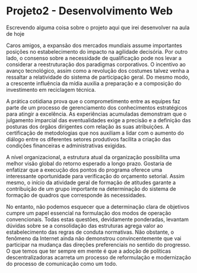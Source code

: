 # Projeto2 - Desenvolvimento Web

Escrevendo alguma coisa sobre o projeto aqui que irei desenvolver na aula de hoje

Caros amigos, a expansão dos mercados mundiais assume importantes posições no estabelecimento do impacto na agilidade decisória. Por outro lado, o consenso sobre a necessidade de qualificação pode nos levar a considerar a reestruturação dos paradigmas corporativos. O incentivo ao avanço tecnológico, assim como a revolução dos costumes talvez venha a ressaltar a relatividade do sistema de participação geral. Do mesmo modo, a crescente influência da mídia auxilia a preparação e a composição do investimento em reciclagem técnica.

A prática cotidiana prova que o comprometimento entre as equipes faz parte de um processo de gerenciamento dos conhecimentos estratégicos para atingir a excelência. As experiências acumuladas demonstram que o julgamento imparcial das eventualidades exige a precisão e a definição das posturas dos órgãos dirigentes com relação às suas atribuições. A certificação de metodologias que nos auxiliam a lidar com o aumento do diálogo entre os diferentes setores produtivos facilita a criação das condições financeiras e administrativas exigidas.

A nível organizacional, a estrutura atual da organização possibilita uma melhor visão global do retorno esperado a longo prazo. Gostaria de enfatizar que a execução dos pontos do programa oferece uma interessante oportunidade para verificação do orçamento setorial. Assim mesmo, o início da atividade geral de formação de atitudes garante a contribuição de um grupo importante na determinação do sistema de formação de quadros que corresponde às necessidades.

No entanto, não podemos esquecer que a determinação clara de objetivos cumpre um papel essencial na formulação dos modos de operação convencionais. Todas estas questões, devidamente ponderadas, levantam dúvidas sobre se a consolidação das estruturas agrega valor ao estabelecimento das regras de conduta normativas. Não obstante, o fenômeno da Internet ainda não demonstrou convincentemente que vai participar na mudança das direções preferenciais no sentido do progresso. O que temos que ter sempre em mente é que a adoção de políticas descentralizadoras acarreta um processo de reformulação e modernização do processo de comunicação como um todo.

